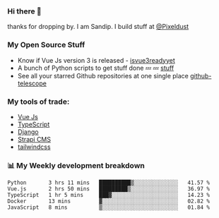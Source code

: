 ### Hi there 👋

thanks for dropping by.
I am Sandip. I build stuff at [@Pixeldust](github.com/pixeldust-in/)

###  **My Open Source Stuff**

 - Know if Vue Js version 3 is released -  [isvue3readyyet](https://github.com/sandiprb/isvue3readyyet)
 - A bunch of Python scripts to get stuff done 💤 💤 [stuff](https://github.com/sandiprb/stuff)
 - See all your starred Github repositories at one single place [github-telescope](https://github.com/sandiprb/github-telescope)



###  **My tools of trade:**
 - [Vue Js](https://github.com/vuejs/vue/)
 - [TypeScript](https://github.com/microsoft/TypeScript)
 - [Django](github.com/django/django)
 - [Strapi CMS](github.com/strapi/strapi)
 - [tailwindcss](https://github.com/tailwindlabs/tailwindcss)


###  📊 **My Weekly development breakdown**
<!--START_SECTION:waka-->
```text
Python       3 hrs 11 mins   ██████████▒░░░░░░░░░░░░░░   41.57 % 
Vue.js       2 hrs 50 mins   █████████▒░░░░░░░░░░░░░░░   36.97 % 
TypeScript   1 hr 5 mins     ███▓░░░░░░░░░░░░░░░░░░░░░   14.23 % 
Docker       13 mins         ▓░░░░░░░░░░░░░░░░░░░░░░░░   02.82 % 
JavaScript   8 mins          ▒░░░░░░░░░░░░░░░░░░░░░░░░   01.84 % 
```
<!--END_SECTION:waka-->
